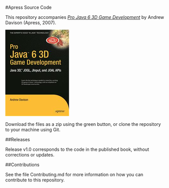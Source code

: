 #Apress Source Code

This repository accompanies [*Pro Java 6 3D Game Development*](http://www.apress.com/9781590598177) by Andrew Davison (Apress, 2007).

![Cover image](9781590598177.jpg)

Download the files as a zip using the green button, or clone the repository to your machine using Git.

##Releases

Release v1.0 corresponds to the code in the published book, without corrections or updates.

##Contributions

See the file Contributing.md for more information on how you can contribute to this repository.
